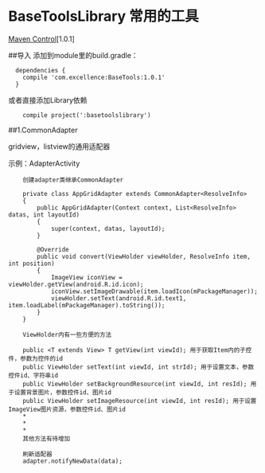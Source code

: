 # BaseToolsLibrary 常用的工具

<!--[Maven](https://bintray.com/veizhang/maven/BaseTools "Bintray")-->
[Maven Control][bintray][1.0.1]
<!-- you should configure jcenter repository-->
##导入
添加到module里的build.gradle：
```
  dependencies {
    compile 'com.excellence:BaseTools:1.0.1'
  }
```
或者直接添加Library依赖
```
    compile project(':basetoolslibrary')
```

##1.CommonAdapter

gridview，listview的通用适配器

示例：AdapterActivity

```使用CommonAdapter
    创建adapter类继承CommonAdapter
    
    private class AppGridAdapter extends CommonAdapter<ResolveInfo>
    {
        public AppGridAdapter(Context context, List<ResolveInfo> datas, int layoutId)
        {
            super(context, datas, layoutId);
        }

        @Override
        public void convert(ViewHolder viewHolder, ResolveInfo item, int position)
        {
            ImageView iconView = viewHolder.getView(android.R.id.icon);
            iconView.setImageDrawable(item.loadIcon(mPackageManager));
            viewHolder.setText(android.R.id.text1, item.loadLabel(mPackageManager).toString());
        }
    }
```

```使用ViewHolder
    ViewHolder内有一些方便的方法
    
    public <T extends View> T getView(int viewId); 用于获取Item内的子控件，参数为控件的id
    public ViewHolder setText(int viewId, int strId); 用于设置文本，参数控件id、字符串id
    public ViewHolder setBackgroundResource(int viewId, int resId); 用于设置背景图片，参数控件id、图片id
    public ViewHolder setImageResource(int viewId, int resId); 用于设置ImageView图片资源，参数控件id、图片id
    * 
    * 
    * 
    其他方法有待增加
```

```刷新
    刷新适配器
    adapter.notifyNewData(data);
```


[bintray]:https://bintray.com/veizhang/maven/BaseTools "Bintray"
